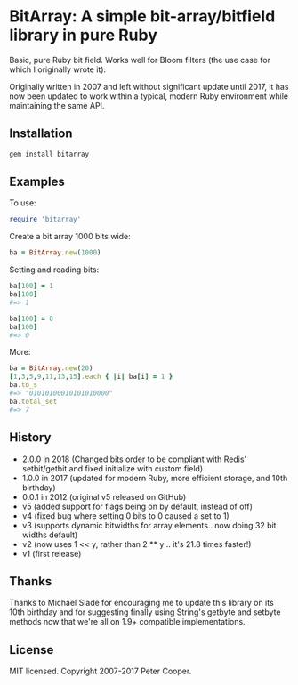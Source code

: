 # BitArray: A simple bit-array/bitfield library in pure Ruby

Basic, pure Ruby bit field. Works well for Bloom filters (the use case for which I originally wrote it).

Originally written in 2007 and left without significant update until 2017, it has now been updated to work within a typical, modern Ruby environment while maintaining the same API.

## Installation

```ruby
gem install bitarray
```

## Examples

To use:

```ruby
require 'bitarray'
```

Create a bit array 1000 bits wide:

```ruby
ba = BitArray.new(1000)
```

Setting and reading bits:

```ruby
ba[100] = 1
ba[100]
#=> 1

ba[100] = 0
ba[100]
#=> 0
```

More:

```ruby
ba = BitArray.new(20)
[1,3,5,9,11,13,15].each { |i| ba[i] = 1 }
ba.to_s
#=> "01010100010101010000"
ba.total_set
#=> 7
```

## History
- 2.0.0 in 2018 (Changed bits order to be compliant with Redis' setbit/getbit and fixed initialize with custom field)
- 1.0.0 in 2017 (updated for modern Ruby, more efficient storage, and 10th birthday)
- 0.0.1 in 2012 (original v5 released on GitHub)
- v5 (added support for flags being on by default, instead of off)
- v4 (fixed bug where setting 0 bits to 0 caused a set to 1)
- v3 (supports dynamic bitwidths for array elements.. now doing 32 bit widths default)
- v2 (now uses 1 << y, rather than 2 ** y .. it's 21.8 times faster!)
- v1 (first release)

## Thanks

Thanks to Michael Slade for encouraging me to update this library on its 10th birthday and for suggesting finally using String's getbyte and setbyte methods now that we're all on 1.9+ compatible implementations.

## License

MIT licensed. Copyright 2007-2017 Peter Cooper.
